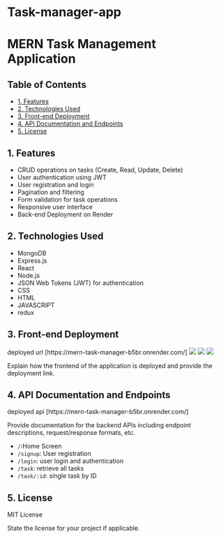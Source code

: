 # Task-manager-app
<!DOCTYPE html>
<html lang="en">
<head>
    <meta charset="UTF-8">
    <meta name="viewport" content="width=device-width, initial-scale=1.0">
<!--     <title>MERN Task Management Application</title> -->
</head>
<body>

<h1>MERN Task Management Application</h1>

<h2>Table of Contents</h2>
<ul>
    <li><a href="#features">1. Features</a></li>
    <li><a href="#technologies-used">2. Technologies Used</a></li>
    <li><a href="#frontend-deployment">3. Front-end Deployment</a></li>
    <li><a href="#api-documentation">4. API Documentation and Endpoints</a></li>
    <li><a href="#license">5. License</a></li>
</ul>

<h2 id="features">1. Features</h2>
<ul>
    <li>CRUD operations on tasks (Create, Read, Update, Delete)</li>
    <li>User authentication using JWT</li>
    <li>User registration and login</li>
    <li>Pagination and filtering</li>
    <li>Form validation for task operations</li>
    <li>Responsive user interface</li>
    <li>Back-end Deployment on Render</li>
</ul>

<h2 id="technologies-used">2. Technologies Used</h2>
<ul>
    <li>MongoDB</li>
    <li>Express.js</li>
    <li>React</li>
    <li>Node.js</li>
    <li>JSON Web Tokens (JWT) for authentication</li>
    <li>CSS</li>
    <li>HTML</li>
    <li>JAVASCRIPT</li>
    <li>redux</li>
    
</ul>

<h2 id="frontend-deployment">3. Front-end Deployment</h2>
 deployed url [https://mern-task-manager-b5br.onrender.com/]
<img src="https://drive.google.com/file/d/1sezl9u-P_RqJW5fWusgfgr9H0azjqdWw/view?usp=drive_link" />
<img src="https://drive.google.com/file/d/148cb9hhFUJIm5cD4urZw2YCKiYOkVN0B/view?usp=sharing" />
<img src="https://drive.google.com/file/d/1I0rq5x1YrzhtX-sFn2TxMenvHdC3yud9/view?usp=sharing" />


<p>Explain how the frontend of the application is deployed and provide the deployment link.</p>

<h2 id="api-documentation">4. API Documentation and Endpoints</h2>
deployed api [https://mern-task-manager-b5br.onrender.com/]
<p>Provide documentation for the backend APIs including endpoint descriptions, request/response formats, etc.</p>
<ul>
  <li><code>/</code>:Home Screen</li>
  <li><code>/signup</code>:  User registration</li>
  <li><code>/login</code>:  user login and authentication</li>
  <li><code>/task</code>:  retrieve all tasks</li>
  <li><code>/task/:id</code>:  single task by ID</li>

</ul>

<h2 id="license">5. License</h2>
<p>MIT License</p>
<p>State the license for your project if applicable.</p>

</body>
</html>